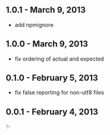 
1.0.1 - March 9, 2013
---------------------
* add npmignore

1.0.0 - March 9, 2013
---------------------
* fix ordering of actual and expected

0.1.0 - February 5, 2013
------------------------
* fix false reporting for non-utf8 files

0.0.1 - February 4, 2013
------------------------
:sparkles: